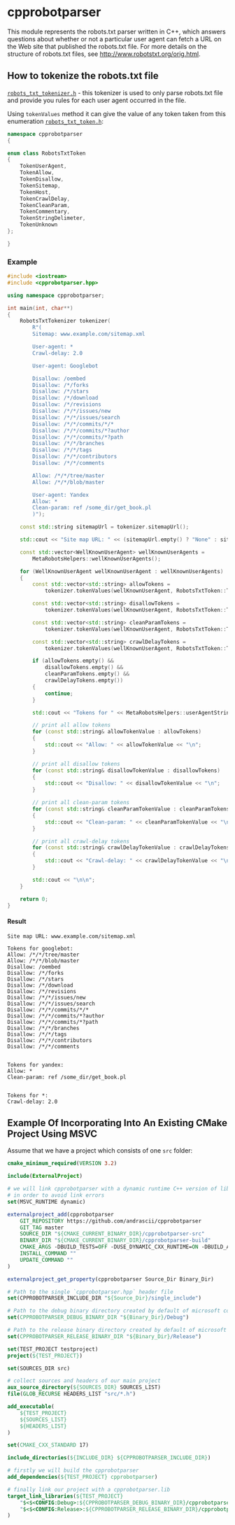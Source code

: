 # cpprobotparser
This module represents the robots.txt parser written in C++, which answers questions about whether or not a particular user agent can fetch a URL on the Web site that published the robots.txt file. For more details on the structure of robots.txt files, see http://www.robotstxt.org/orig.html.

## How to tokenize the robots.txt file

[`robots_txt_tokenizer.h`](https://github.com/andrascii/cpprobotparser/blob/master/include/robots_txt_tokenizer.h) - this tokenizer is used to only parse robots.txt file and provide you rules for each user agent occurred in the file.

Using `tokenValues` method it can give the value of any token taken from this enumeration [`robots_txt_token.h`](https://github.com/andrascii/cpprobotparser/blob/master/include/robots_txt_token.h):

```cpp
namespace cpprobotparser
{

enum class RobotsTxtToken
{
    TokenUserAgent,
    TokenAllow,
    TokenDisallow,
    TokenSitemap,
    TokenHost,
    TokenCrawlDelay,
    TokenCleanParam,
    TokenCommentary,
    TokenStringDelimeter,
    TokenUnknown
};

}
```

### Example

```cpp
#include <iostream>
#include <cpprobotparser.hpp>

using namespace cpprobotparser;

int main(int, char**)
{
    RobotsTxtTokenizer tokenizer(
        R"(
        Sitemap: www.example.com/sitemap.xml

        User-agent: *
        Crawl-delay: 2.0

        User-agent: Googlebot

        Disallow: /oembed
        Disallow: /*/forks
        Disallow: /*/stars
        Disallow: /*/download
        Disallow: /*/revisions
        Disallow: /*/*/issues/new
        Disallow: /*/*/issues/search
        Disallow: /*/*/commits/*/*
        Disallow: /*/*/commits/*?author
        Disallow: /*/*/commits/*?path
        Disallow: /*/*/branches
        Disallow: /*/*/tags
        Disallow: /*/*/contributors
        Disallow: /*/*/comments

        Allow: /*/*/tree/master
        Allow: /*/*/blob/master

        User-agent: Yandex
        Allow: *
        Clean-param: ref /some_dir/get_book.pl
        )");

    const std::string sitemapUrl = tokenizer.sitemapUrl();

    std::cout << "Site map URL: " << (sitemapUrl.empty() ? "None" : sitemapUrl) << "\n\n";

    const std::vector<WellKnownUserAgent> wellKnownUserAgents =
        MetaRobotsHelpers::wellKnownUserAgents();

    for (WellKnownUserAgent wellKnownUserAgent : wellKnownUserAgents)
    {
        const std::vector<std::string> allowTokens =
            tokenizer.tokenValues(wellKnownUserAgent, RobotsTxtToken::TokenAllow);

        const std::vector<std::string> disallowTokens =
            tokenizer.tokenValues(wellKnownUserAgent, RobotsTxtToken::TokenDisallow);

        const std::vector<std::string> cleanParamTokens =
            tokenizer.tokenValues(wellKnownUserAgent, RobotsTxtToken::TokenCleanParam);

        const std::vector<std::string> crawlDelayTokens =
            tokenizer.tokenValues(wellKnownUserAgent, RobotsTxtToken::TokenCrawlDelay);

        if (allowTokens.empty() &&
            disallowTokens.empty() &&
            cleanParamTokens.empty() &&
            crawlDelayTokens.empty())
        {
            continue;
        }

        std::cout << "Tokens for " << MetaRobotsHelpers::userAgentString(wellKnownUserAgent) << ": \n";

        // print all allow tokens
        for (const std::string& allowTokenValue : allowTokens)
        {
            std::cout << "Allow: " << allowTokenValue << "\n";
        }

        // print all disallow tokens
        for (const std::string& disallowTokenValue : disallowTokens)
        {
            std::cout << "Disallow: " << disallowTokenValue << "\n";
        }

        // print all clean-param tokens
        for (const std::string& cleanParamTokenValue : cleanParamTokens)
        {
            std::cout << "Clean-param: " << cleanParamTokenValue << "\n";
        }

        // print all crawl-delay tokens
        for (const std::string& crawlDelayTokenValue : crawlDelayTokens)
        {
            std::cout << "Crawl-delay: " << crawlDelayTokenValue << "\n";
        }

        std::cout << "\n\n";
    }

    return 0;
}
```

#### Result
```
Site map URL: www.example.com/sitemap.xml

Tokens for googlebot:
Allow: /*/*/tree/master
Allow: /*/*/blob/master
Disallow: /oembed
Disallow: /*/forks
Disallow: /*/stars
Disallow: /*/download
Disallow: /*/revisions
Disallow: /*/*/issues/new
Disallow: /*/*/issues/search
Disallow: /*/*/commits/*/*
Disallow: /*/*/commits/*?author
Disallow: /*/*/commits/*?path
Disallow: /*/*/branches
Disallow: /*/*/tags
Disallow: /*/*/contributors
Disallow: /*/*/comments


Tokens for yandex:
Allow: *
Clean-param: ref /some_dir/get_book.pl


Tokens for *:
Crawl-delay: 2.0
```

## Example Of Incorporating Into An Existing CMake Project Using MSVC

Assume that we have a project which consists of one `src` folder:

```cmake
cmake_minimum_required(VERSION 3.2)

include(ExternalProject)

# we will link cpprobotparser with a dynamic runtime C++ version of library
# in order to avoid link errors
set(MSVC_RUNTIME dynamic)

externalproject_add(cpprobotparser
    GIT_REPOSITORY https://github.com/andrascii/cpprobotparser
    GIT_TAG master
    SOURCE_DIR "${CMAKE_CURRENT_BINARY_DIR}/cpprobotparser-src"
    BINARY_DIR "${CMAKE_CURRENT_BINARY_DIR}/cpprobotparser-build"
    CMAKE_ARGS -DBUILD_TESTS=OFF -DUSE_DYNAMIC_CXX_RUNTIME=ON -DBUILD_AS_SHARED=ON
    INSTALL_COMMAND ""
    UPDATE_COMMAND ""
)

externalproject_get_property(cpprobotparser Source_Dir Binary_Dir)

# Path to the single `cpprobotparser.hpp` header file
set(CPPROBOTPARSER_INCLUDE_DIR "${Source_Dir}/single_include")

# Path to the debug binary directory created by default of microsoft compiler
set(CPPROBOTPARSER_DEBUG_BINARY_DIR "${Binary_Dir}/Debug")

# Path to the release binary directory created by default of microsoft compiler
set(CPPROBOTPARSER_RELEASE_BINARY_DIR "${Binary_Dir}/Release")

set(TEST_PROJECT testproject)
project(${TEST_PROJECT})

set(SOURCES_DIR src)

# collect sources and headers of our main project
aux_source_directory(${SOURCES_DIR} SOURCES_LIST)
file(GLOB_RECURSE HEADERS_LIST "src/*.h")

add_executable(
	${TEST_PROJECT}
	${SOURCES_LIST}
	${HEADERS_LIST}
)

set(CMAKE_CXX_STANDARD 17)

include_directories(${INCLUDE_DIR} ${CPPROBOTPARSER_INCLUDE_DIR})

# firstly we will build the cpprobotparser
add_dependencies(${TEST_PROJECT} cpprobotparser)

# finally link our project with a cpprobotparser.lib
target_link_libraries(${TEST_PROJECT}
    "$<$<CONFIG:Debug>:${CPPROBOTPARSER_DEBUG_BINARY_DIR}/cpprobotparser.lib>" # for debug version
    "$<$<CONFIG:Release>:${CPPROBOTPARSER_RELEASE_BINARY_DIR}/cpprobotparser.lib>" # for release version
)

```
